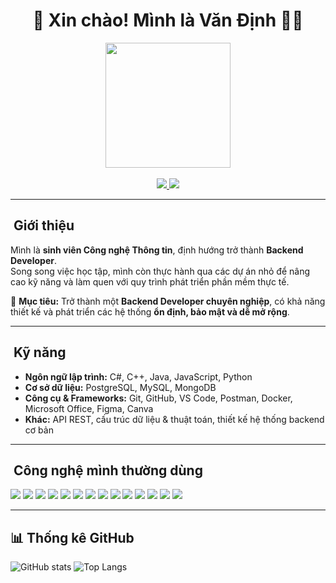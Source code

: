 <h1 align="center">🚀 Xin chào! Mình là Văn Định 👨‍💻</h1>

<div align="center">
  <img src="https://media0.giphy.com/media/zhYSVCirREeIZtONCI/giphy.gif" width="200"/>
  <br><br>
  <!-- Liên kết mạng xã hội -->
  <a href="https://www.facebook.com/van.inh.313242" target="_blank">
    <img src="https://img.shields.io/badge/Facebook-1877F2?style=for-the-badge&logo=facebook&logoColor=white"/>
  </a>
  <a href="mailto:vandinh29125@gmail.com">
    <img src="https://img.shields.io/badge/Email-D14836?style=for-the-badge&logo=gmail&logoColor=white"/>
  </a>
</div>


---

## ​​​ Giới thiệu
Mình là **sinh viên Công nghệ Thông tin**, định hướng trở thành **Backend Developer**.  
Song song việc học tập, mình còn thực hành qua các dự án nhỏ để nâng cao kỹ năng và làm quen với quy trình phát triển phần mềm thực tế.

📌 **Mục tiêu:** Trở thành một **Backend Developer chuyên nghiệp**, có khả năng thiết kế và phát triển các hệ thống **ổn định, bảo mật và dễ mở rộng**.

---

## ​​ Kỹ năng
- **Ngôn ngữ lập trình:** C#, C++, Java, JavaScript, Python  
- **Cơ sở dữ liệu:** PostgreSQL, MySQL, MongoDB  
- **Công cụ & Frameworks:** Git, GitHub, VS Code, Postman, Docker, Microsoft Office, Figma, Canva  
- **Khác:** API REST, cấu trúc dữ liệu & thuật toán, thiết kế hệ thống backend cơ bản  

---

## ​ Công nghệ mình thường dùng

<div>
  <img src="https://img.shields.io/badge/C%23-239120?style=for-the-badge&logo=c-sharp&logoColor=white"/>
  <img src="https://img.shields.io/badge/C++-00599C?style=for-the-badge&logo=cplusplus&logoColor=white"/>
  <img src="https://img.shields.io/badge/Java-007396?style=for-the-badge&logo=java&logoColor=white"/>
  <img src="https://img.shields.io/badge/JavaScript-F7E01D?style=for-the-badge&logo=javascript&logoColor=black"/>
  <img src="https://img.shields.io/badge/Python-3776AB?style=for-the-badge&logo=python&logoColor=white"/>
  <img src="https://img.shields.io/badge/PostgreSQL-4169E1?style=for-the-badge&logo=postgresql&logoColor=white"/>
  <img src="https://img.shields.io/badge/MySQL-4479A1?style=for-the-badge&logo=mysql&logoColor=white"/>
  <img src="https://img.shields.io/badge/MongoDB-47A248?style=for-the-badge&logo=mongodb&logoColor=white"/>
  <img src="https://img.shields.io/badge/Git-F05032?style=for-the-badge&logo=git&logoColor=white"/>
  <img src="https://img.shields.io/badge/GitHub-171515?style=for-the-badge&logo=github&logoColor=white"/>
  <img src="https://img.shields.io/badge/Postman-FF6C37?style=for-the-badge&logo=postman&logoColor=white"/>
  <img src="https://img.shields.io/badge/Docker-2496ED?style=for-the-badge&logo=docker&logoColor=white"/>
  <img src="https://img.shields.io/badge/Microsoft_Office-D83B01?style=for-the-badge&logo=microsoft-office&logoColor=white"/>
  <img src="https://img.shields.io/badge/Figma-F24E1E?style=for-the-badge&logo=figma&logoColor=white"/>
</div>

---
## 📊 Thống kê GitHub  

![GitHub stats](https://github-readme-stats.vercel.app/api?username=VanDinh2912&show_icons=true&theme=dark&height=150) 
![Top Langs](https://github-readme-stats.vercel.app/api/top-langs/?username=VanDinh2912&layout=compact&theme=dark&height=150)



